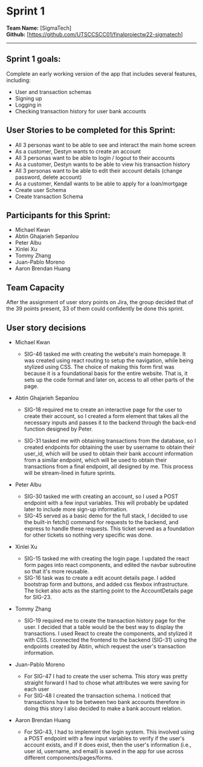 # Sprint 1

**Team Name:** [SigmaTech]  
**Github:** [https://github.com/UTSCCSCC01/finalprojectw22-sigmatech]

---

## Sprint 1 goals:

Complete an early working version of the app that includes several features, including:
- User and transaction schemas
- Signing up
- Logging in
- Checking transaction history for user bank accounts

## User Stories to be completed for this Sprint:

- All 3 personas want to be able to see and interact the main home screen
- As a customer, Destyn wants to create an account
- All 3 personas want to be able to login / logout to their accounts
- As a customer, Destyn wants to be able to view his transaction history
- All 3 personas want to be able to edit their account details (change password, delete account)
- As a customer, Kendall wants to be able to apply for a loan/mortgage
- Create user Schema
- Create transaction Schema

## Participants for this Sprint:

- Michael Kwan
- Abtin Ghajarieh Sepanlou
- Peter Albu
- Xinlei Xu
- Tommy Zhang
- Juan-Pablo Moreno
- Aaron Brendan Huang

## Team Capacity

After the assignment of user story points on Jira, the group decided that of the 39 points present, 33 of them could confidently be done this sprint.

## User story decisions

- Michael Kwan
  - SIG-46 tasked me with creating the website's main homepage. It was created using react routing to setup the navigation, while being stylized using CSS. The choice of making this form first was because it is a foundational basis for the entire website. That is, it sets up the code format and later on, access to all other parts of the page.

- Abtin Ghajarieh Sepanlou
  - SIG-18 required me to create an interactive page for the user to create their account, so I created a form element that takes all the necessary inputs and passes it to the backend through the back-end function designed by Peter.
  
  - SIG-31 tasked me with obtaining transactions from the database, so I created endpoints for obtaining the user by username to obtain their user_id, which will be used to obtain their bank account information from a similar endpoint, which will be used to obtain their transactions from a final endpoint, all designed by me. This process will be stream-lined in future sprints.

- Peter Albu

  - SIG-30 tasked me with creating an account, so I used a POST endpoint with a few input variables. This will probably be updated later to include more sign-up information.
  - SIG-45 served as a basic demo for the full stack, I decided to use the built-in fetch() command for requests to the backend, and express to handle these requests. This ticket served as a foundation for other tickets so nothing very specific was done.

- Xinlei Xu

  - SIG-15 tasked me with creating the login page. I updated the react form pages into react components, and edited the navbar subroutine so that it's more reusable.
  - SIG-16 task was to create a edit acount details page. I added bootstrap form and buttons, and added css flexbox infrastructure. The ticket also acts as the starting point to the AccountDetails page for SIG-23.

- Tommy Zhang
  - SIG-19 required me to create the transaction history page for the user. I decided that a table would be the best way to display the transactions. I used React to create the components, and stylized it with CSS. I connected the frontend to the backend (SIG-31) using the endpoints created by Abtin, which request the user's transaction information.

- Juan-Pablo Moreno
  - For SIG-47 I had to create the user schema. This story was pretty straight forward I had to chose what attributes we were saving for each user 
  - For SIG-48 I created the transaction schema. I noticed that transactions have to be between two bank accounts therefore in doing this story I also decided to make a bank account relation.

- Aaron Brendan Huang
  - For SIG-43, I had to implement the login system. This involved using a POST endpoint with a few input variables to verify if the user's account exists, and if it does exist, then the user's information (i.e., user id, username, and email) is saved in the app for use across different components/pages/forms.
